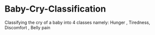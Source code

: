 # Baby-Cry-Classification
Classifying the cry of a baby into 4 classes namely:  Hunger , Tiredness, Discomfort , Belly pain

